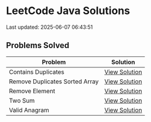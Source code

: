 # LeetCode Java Solutions

Last updated: 2025-06-07 06:43:51

## Problems Solved

| Problem | Solution |
|---------|----------|
| Contains Duplicates | [View Solution](src/contains_duplicates) |
| Remove Duplicates Sorted Array | [View Solution](src/remove_duplicates_sorted_array) |
| Remove Element | [View Solution](src/remove_element) |
| Two Sum | [View Solution](src/two_sum) |
| Valid Anagram | [View Solution](src/valid_anagram) |

